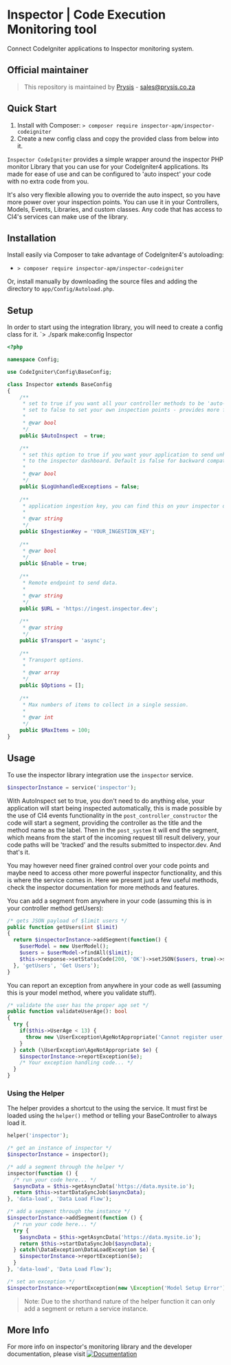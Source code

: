 # Inspector | Code Execution Monitoring tool

Connect CodeIgniter applications to Inspector monitoring system.

## Official maintainer

> This repository is maintained by [Prysis](http://www.prysis.co.za/) - sales@prysis.co.za

## Quick Start

1. Install with Composer: `> composer require inspector-apm/inspector-codeigniter`
2. Create a new config class and copy the provided class from below into it.

`Inspector CodeIgniter` provides a simple wrapper around the inspector PHP monitor Library that you can use for your
CodeIgniter4 applications. Its made for ease of use and can be configured to 'auto inspect' your code with no extra code
from you.

It's also very flexible allowing you to override the auto inspect, so you have more power over your inspection points. 
You can use it in your Controllers, Models, Events, Libraries, and custom classes. 
Any code that has access to CI4's services can make use of the library.

## Installation

Install easily via Composer to take advantage of CodeIgniter4's autoloading:
* `> composer require inspector-apm/inspector-codeigniter`

Or, install manually by downloading the source files and adding the directory to
`app/Config/Autoload.php`.

## Setup

In order to start using the integration library, you will need to create a config class for it.
`> ./spark make:config Inspector

```php
<?php

namespace Config;

use CodeIgniter\Config\BaseConfig;

class Inspector extends BaseConfig
{
    /**
     * set to true if you want all your controller methods to be 'auto-inspected'
     * set to false to set your own inspection points - provides more flexibility
     *
     * @var bool
     */
    public $AutoInspect  = true;

    /**
     * set this option to true if you want your application to send unhandled exceptions
     * to the inspector dashboard. Default is false for backward compatibility.
     * 
     * @var bool
     */
    public $LogUnhandledExceptions = false;
    
    /**
     * application ingestion key, you can find this on your inspector dashboard
     *
     * @var string
     */
    public $IngestionKey = 'YOUR_INGESTION_KEY';
    
    /**
     * @var bool
     */
    public $Enable = true;
    
    /**
     * Remote endpoint to send data.
     *
     * @var string
     */
    public $URL = 'https://ingest.inspector.dev';
    
    /**
     * @var string
     */
    public $Transport = 'async';
    
    /**
     * Transport options.
     *
     * @var array
     */
    public $Options = [];
    
    /**
     * Max numbers of items to collect in a single session.
     *
     * @var int
     */
    public $MaxItems = 100;
}
```

## Usage

To use the inspector library integration use the `inspector` service. 

```php
$inspectorInstance = service('inspector');
```

With AutoInspect set to true, you don't need to do anything else, your application will start being inspected
automatically, this is made possible by the use of CI4 events functionality in the `post_controller_constructor`
the code will start a segment, providing the controller as the title and the method name as the label.
Then in the `post_system` it will end the segment, which means from the start of the incoming request till result
delivery, your code paths will be 'tracked' and the results submitted to inspector.dev. And that's it.

You may however need finer grained control over your code points and maybe need to access other more powerful
inspector functionality, and this is where the service comes in. Here we present just a few useful methods,
check the inspector documentation for more methods and features.

You can add a segment from anywhere in your code (assuming this is in your controller method getUsers):

```php
/* gets JSON payload of $limit users */
public function getUsers(int $limit)
{
  return $inspectorInstance->addSegment(function() {
    $userModel = new UserModel();
    $users = $userModel->findAll($limit);
    $this->response->setStatusCode(200, 'OK')->setJSON($users, true)->send();
  }, 'getUsers', 'Get Users');
}
```

You can report an exception from anywhere in your code as well (assuming this is your model method, where you validate stuff).
```php
/* validate the user has the proper age set */
public function validateUserAge(): bool
{
  try {
    if($this->UserAge < 13) {
      throw new \UserException\AgeNotAppropriate('Cannot register user, minimum age requirement not met.');
    }
  } catch (\UserException\AgeNotAppropriate $e) {
    $inspectorInstance->reportException($e);
    /* Your exception handling code... */
  }
}
```

### Using the Helper

The helper provides a shortcut to the using the service. It must first be loaded using the `helper()` method
or telling your BaseController to always load it.

```php
helper('inspector');

/* get an instance of inspector */
$inspectorInstance = inspector();

/* add a segment through the helper */
inspector(function () {
  /* run your code here... */
  $asyncData = $this->getAsyncData('https://data.mysite.io');
  return $this->startDataSyncJob($asyncData);
}, 'data-load', 'Data Load Flow');

/* add a segment through the instance */
$inspectorInstance->addSegment(function () {
  /* run your code here... */
  try {
    $asyncData = $this->getAsyncData('https://data.mysite.io');
    return $this->startDataSyncJob($asyncData);
  } catch(\DataException\DataLoadException $e) {
    $inspectorInstance->reportException($e);
  }
}, 'data-load', 'Data Load Flow');

/* set an exception */
$inspectorInstance->reportException(new \Exception('Model Setup Error'));
```

> Note: Due to the shorthand nature of the helper function it can only add a segment or return a service instance.

## More Info
For more info on inspector's monitoring library and the developer documentation, please visit [![Documentation](https://docs.inspector.dev)](https://docs.inspector.dev)
